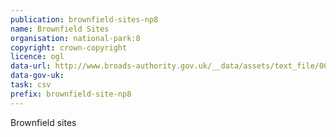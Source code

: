 ```yaml
---
publication: brownfield-sites-np8
name: Brownfield Sites
organisation: national-park:8
copyright: crown-copyright
licence: ogl
data-url: http://www.broads-authority.gov.uk/__data/assets/text_file/0004/1064128/broads_authority_brownfieldregister_2017-12-13_rev1.csv
data-gov-uk: 
task: csv
prefix: brownfield-site-np8
---
```


Brownfield sites

